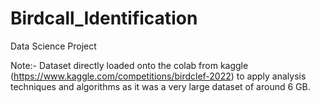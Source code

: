 # Birdcall_Identification
Data Science Project

Note:- Dataset directly loaded onto the colab from kaggle (https://www.kaggle.com/competitions/birdclef-2022) to apply analysis techniques and algorithms as it was a very large dataset of around 6 GB.
